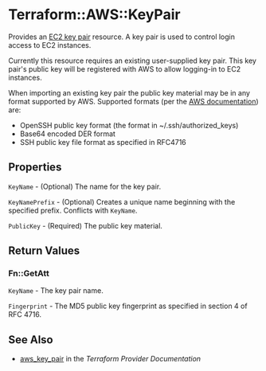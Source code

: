 # Terraform::AWS::KeyPair

Provides an [EC2 key pair](https://docs.aws.amazon.com/AWSEC2/latest/UserGuide/ec2-key-pairs.html) resource. A key pair is used to control login access to EC2 instances.

Currently this resource requires an existing user-supplied key pair. This key pair's public key will be registered with AWS to allow logging-in to EC2 instances.

When importing an existing key pair the public key material may be in any format supported by AWS. Supported formats (per the [AWS documentation](https://docs.aws.amazon.com/AWSEC2/latest/UserGuide/ec2-key-pairs.html#how-to-generate-your-own-key-and-import-it-to-aws)) are:

* OpenSSH public key format (the format in ~/.ssh/authorized_keys)
* Base64 encoded DER format
* SSH public key file format as specified in RFC4716

## Properties

`KeyName` - (Optional) The name for the key pair.

`KeyNamePrefix` - (Optional) Creates a unique name beginning with the specified prefix. Conflicts with `KeyName`.

`PublicKey` - (Required) The public key material.


## Return Values

### Fn::GetAtt

`KeyName` - The key pair name.

`Fingerprint` - The MD5 public key fingerprint as specified in section 4 of RFC 4716.

## See Also

* [aws_key_pair](https://www.terraform.io/docs/providers/aws/r/key_pair.html) in the _Terraform Provider Documentation_